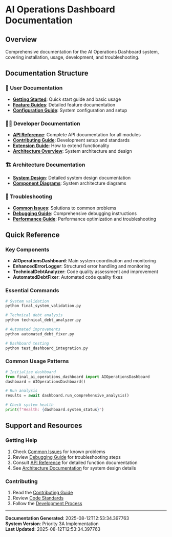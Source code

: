# AI Operations Dashboard Documentation

## Overview
Comprehensive documentation for the AI Operations Dashboard system, covering installation, usage, development, and troubleshooting.

## Documentation Structure

### 📖 User Documentation
- **[Getting Started](user_guides/getting_started.md)**: Quick start guide and basic usage
- **[Feature Guides](user_guides/features/)**: Detailed feature documentation
- **[Configuration Guide](user_guides/configuration.md)**: System configuration and setup

### 👨‍💻 Developer Documentation  
- **[API Reference](api/)**: Complete API documentation for all modules
- **[Contributing Guide](developer_guides/contributing.md)**: Development setup and standards
- **[Extension Guide](developer_guides/extending_system.md)**: How to extend functionality
- **[Architecture Overview](developer_guides/architecture.md)**: System architecture and design

### 🏗️ Architecture Documentation
- **[System Design](architecture/system_design.md)**: Detailed system design documentation
- **[Component Diagrams](architecture/component_diagrams.md)**: System architecture diagrams

### 🔧 Troubleshooting
- **[Common Issues](troubleshooting/common_issues.md)**: Solutions to common problems
- **[Debugging Guide](troubleshooting/debugging_guide.md)**: Comprehensive debugging instructions
- **[Performance Guide](troubleshooting/performance_guide.md)**: Performance optimization and troubleshooting

## Quick Reference

### Key Components
- **AIOperationsDashboard**: Main system coordination and monitoring
- **EnhancedErrorLogger**: Structured error handling and monitoring
- **TechnicalDebtAnalyzer**: Code quality assessment and improvement
- **AutomatedDebtFixer**: Automated code quality fixes

### Essential Commands
```bash
# System validation
python final_system_validation.py

# Technical debt analysis
python technical_debt_analyzer.py

# Automated improvements
python automated_debt_fixer.py

# Dashboard testing
python test_dashboard_integration.py
```

### Common Usage Patterns
```python
# Initialize dashboard
from final_ai_operations_dashboard import AIOperationsDashboard
dashboard = AIOperationsDashboard()

# Run analysis
results = await dashboard.run_comprehensive_analysis()

# Check system health
print(f"Health: {dashboard.system_status}")
```

## Support and Resources

### Getting Help
1. Check [Common Issues](troubleshooting/common_issues.md) for known problems
2. Review [Debugging Guide](troubleshooting/debugging_guide.md) for troubleshooting steps
3. Consult [API Reference](api/) for detailed function documentation
4. See [Architecture Documentation](architecture/) for system design details

### Contributing
1. Read the [Contributing Guide](developer_guides/contributing.md)
2. Review [Code Standards](developer_guides/contributing.md#code-standards)
3. Follow the [Development Process](developer_guides/contributing.md#contributing-process)

---

**Documentation Generated**: 2025-08-12T12:53:34.397763  
**System Version**: Priority 3A Implementation  
**Last Updated**: 2025-08-12T12:53:34.397763
